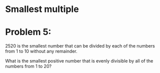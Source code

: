 # Smallest multiple

Problem 5:
=========

2520 is the smallest number that can be divided by each of the numbers 
from 1 to 10 without any remainder.

What is the smallest positive number that is evenly divisible by all of 
the numbers from 1 to 20?
